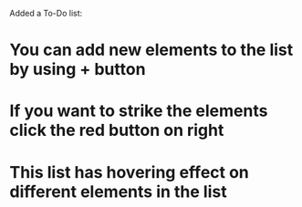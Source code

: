 Added a To-Do list:
# You can add new elements to the list by using + button
# If you want to strike the elements click the red button on right
# This list has hovering effect on different elements in the list
